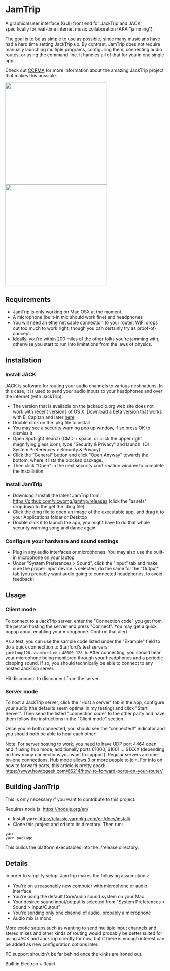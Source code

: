 # JamTrip

A graphical user interface (GUI) front end for JackTrip and JACK, specifically for real-time internet music collaboration (AKA "jamming").

The goal is to be as simple to use as possible, since many musicians have had a hard time setting JackTrip up. By contrast, JamTrip does not require manually launching multiple programs, configuring them, connecting audio routes, or using the command line. It handles all of that for you in one single app.

Check out [CCRMA](https://ccrma.stanford.edu/software/jacktrip/) for more information about the amazing JackTrip project that makes this possible.

<div>
<img src="https://user-images.githubusercontent.com/4107190/100566853-f2c07f00-327b-11eb-9e59-a3c42d260e89.jpg" align="left" width="320" >
<img src="https://user-images.githubusercontent.com/4107190/100566861-f5bb6f80-327b-11eb-81f4-56156830659f.jpg" width="320" >
</div>

## Requirements

- JamTrip is only working on Mac OSX at the moment.
- A microphone (built-in mic should work fine) and headphones
- You will need an ethernet cable connection to your router. WiFi drops out too much to work right, though you can certainly try as proof-of-concept.
- Ideally, you're within 200 miles of the other folks you're jamming with, otherwise you start to run into limitations from the laws of physics.

## Installation

### Install JACK

JACK is software for routing your audio channels to various destinations. In this case, it is used to send your audio inputs to your headphones and over the internet (with JackTrip).

- The version that is available on the jackaudio.org web site does not work with recent versions of OS X. Download a beta version that works with El Capitan and later [here](https://ccrma.stanford.edu/software/jacktrip/osx/JackOSX.0.92_b3.pkg)
- Double click on the .pkg file to install
- You may see a security warning pop up window, if so press OK to dismiss it
- Open Spotlight Search (CMD + space, or click the upper right magnifying glass icon), type "Security & Privacy" and launch. (Or System Preferences > Security & Privacy)
- Click the "General" button and click "Open Anyway" towards the bottom, where it lists the blocked package.
- Then click "Open" in the next security confirmation window to complete the installation.

### Install JamTrip

- Download / install the latest JamTrip from: https://github.com/vicwomg/jamtrip/releases (click the "assets" dropdown to the get the .dmg file)
- Click the dmg file to open an image of the executable app, and drag it to your Applications folder or Desktop
- Double click it to launch the app, you might have to do that whole security warning song and dance again.

### Configure your hardware and sound settings

- Plug in any audio interfaces or microphones. You may also use the built-in microphone on your laptop
- Under "System Preferences > Sound", click the "Input" tab and make sure the proper input device is selected, do the same for the "Output" tab (you probably want audio going to connected headphones, to avoid feedback)

## Usage

### Client mode

To connect to a JackTrip server, enter the "Connection code" you get from the person hosting the server and press "Connect". You may get a quick popup about enabling your microphone. Confirm that alert.

As a test, you can use the sample code listed under the "Example" field to do a quick connecttion to Stanford's test servers: `jackloop128.stanford.edu_48000_128_h`. After connecting, you should hear your microphone being monitored through your headphones and a periodic clapping sound. If so, you should technically be able to connect to any hosted JackTrip server.

Hit disconnect to disconnect from the server.

### Server mode

To host a JackTrip server, click the "Host a server" tab in the app, configure your audio (the defaults seem optimal in my testing) and click "Start Server". Then send the listed "connection code" to the other party and have them follow the instructions in the "Client mode" section.

Once you're both connected, you should see the "connected!" indicator and you should both be able to hear each other!

Note: For server hosting to work, you need to have UDP port 4464 open and if using hub mode, additionally ports 61000, 61001 ... 61XXX (depending on how many connections you want to support). Regular servers are one-on-one connections. Hub mode allows 3 or more people to join. For info on how to forward ports, this article is pretty good: https://www.howtogeek.com/66214/how-to-forward-ports-on-your-router/

## Building JamTrip

This is only necessary if you want to contribute to this project:

Requires node js: https://nodejs.org/en/

- Install yarn: https://classic.yarnpkg.com/en/docs/install/
- Clone this project and cd into its directory.
  Then run:

```
yarn
yarn package
```

This builds the platform executables into the ./release directory.

## Details

In order to simplify setup, JamTrip makes the following assumptions:

- You're on a reasonably new computer with microphone or audio interface
- You're using the default CoreAudio sound system on your Mac
- Your desired sound input/output is selected from "System Preferences > Sound > Input/Output"
- You're sending only one channel of audio, probably a microphone
- Audio mix is mono

More exotic setups such as wanting to send multiple input channels and stereo mixes and other kinds of routing would probably be better suited for using JACK and JackTrip directly for now, but if there is enough interest can be added as new configuration options later.

PC support shouldn't be far behind once the kinks are ironed out.

Built in Electron + React

